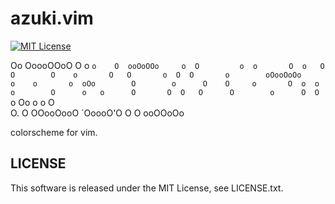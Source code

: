 # azuki.vim
[![MIT License](http://img.shields.io/badge/license-MIT-blue.svg?style=flat)](LICENSE.txt)   
   
   Oo    OoooOOoO O       o `o    O  ooOoOOo    
  o  O         o  o       O  o   O      O       
 O    o       O   O       o  O  O       o       
oOooOoOo     o    o       o  oOo        O       
o      O    O     o       O  o  o       o       
O      o   o      O       O  O   O      O       
o      O  O       `o     Oo  o    o     O       
O.     O OOooOooO  `OoooO'O  O     O ooOOoOo    

colorscheme for vim.
## LICENSE
This software is released under the MIT License, see LICENSE.txt.
